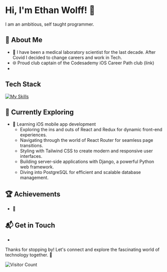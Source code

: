 # Hi, I'm Ethan Wolff! 👋

I am an ambitious, self taught programmer. 

## 🚀 About Me

- 🔭 I have been a medical laboratory scientist for the last decade. After Covid I decided to change careers and work in Tech.
- 🌐 Proud club captain of the Codesademy iOS Career Path club (link)
- 

## Tech Stack
[![My Skills](https://skillicons.dev/icons?i=swift,firebase)](https://skillicons.dev)

## 🌱 Currently Exploring

- 🚀 Learning iOS mobile app development
  - Exploring the ins and outs of React and Redux for dynamic front-end experiences.
  - Navigating through the world of React Router for seamless page transitions.
  - Styling with Tailwind CSS to create modern and responsive user interfaces.
  - Building server-side applications with Django, a powerful Python web framework.
  - Diving into PostgreSQL for efficient and scalable database management.

 ## 🏆 Achievements

- 🌟 


## 📬 Get in Touch

- 

Thanks for stopping by! Let's connect and explore the fascinating world of technology together. 🚀



<!--

Here are some ideas to get you started:

- 🔭 I’m currently working on ...
- 🌱 I’m currently learning ...
- 👯 I’m looking to collaborate on ...
- 🤔 I’m looking for help with ...
- 💬 Ask me about ...
- 📫 How to reach me: ...
- 😄 Pronouns: ...
- ⚡ Fun fact: ...
-->
![Visitor Count](https://profile-counter.glitch.me/{EthanDWolff}/count.svg)


